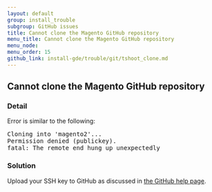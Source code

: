 ```yaml
---
layout: default
group: install_trouble
subgroup: GitHub issues
title: Cannot clone the Magento GitHub repository
menu_title: Cannot clone the Magento GitHub repository
menu_node:
menu_order: 15
github_link: install-gde/trouble/git/tshoot_clone.md
---
```



<h2 id="install-trouble-cannot-clone">Cannot clone the Magento GitHub repository</h2>

### Detail

Error is similar to the following:

<pre>Cloning into 'magento2'...
Permission denied (publickey).
fatal: The remote end hung up unexpectedly</pre>

### Solution

Upload your SSH key to GitHub as discussed in <a href="https://help.github.com/articles/generating-ssh-keys" target="_blank">the GitHub help page</a>.

